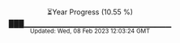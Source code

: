 <p align="center">
⏳Year Progress (10.55 %) <br>
███▁▁▁▁▁▁▁▁▁▁▁▁▁▁▁▁▁▁▁▁▁▁▁▁▁▁▁ <br>
<sub>Updated: Wed, 08 Feb 2023 12:03:24 GMT</sub>
</p>

